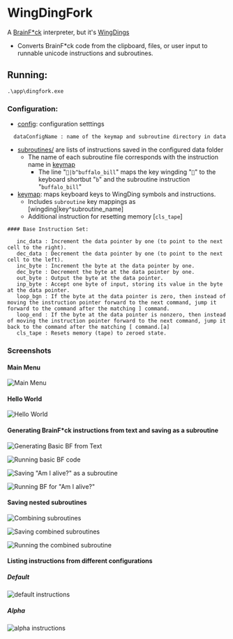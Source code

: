 # WingDingFork
A [BrainF*ck](https://en.wikipedia.org/wiki/Brainfuck) interpreter, but it's [WingDings](https://en.wikipedia.org/wiki/Wingdings)
* Converts BrainF*ck code from the clipboard, files, or user input to runnable unicode instructions and subroutines.

## Running:
```
.\app\dingfork.exe
```
### Configuration:
* [config](./dingfork/data/config.yml): configuration setttings
```
  dataConfigName : name of the keymap and subroutine directory in data
```
* [subroutines/](./dingfork/data/default/subroutines/) are lists of instructions saved in the configured data folder
  * The name of each subroutine file corresponds with the instruction name in [keymap](./dingfork/data/default/keymap)
    * The line "`🐻|b^buffalo_bill`" maps the key wingding "`🐻`" to the keyboard shortbut "`b`" and the subroutine instruction "`buffalo_bill`"
* [keymap](./dingfork/data/default/keymap): maps keyboard keys to WingDing symbols and instructions.
   * Includes `subroutine` key mappings as [wingding|key^subroutine_name] 
   * Additional instruction for resetting memory [`cls_tape`]
```
#### Base Instruction Set:
   
   inc_data : Increment the data pointer by one (to point to the next cell to the right).
   dec_data : Decrement the data pointer by one (to point to the next cell to the left).
   inc_byte : Increment the byte at the data pointer by one.
   dec_byte : Decrement the byte at the data pointer by one.
   out_byte : Output the byte at the data pointer.
   inp_byte : Accept one byte of input, storing its value in the byte at the data pointer.
   loop_bgn : If the byte at the data pointer is zero, then instead of moving the instruction pointer forward to the next command, jump it forward to the command after the matching ] command.
   loop_end : If the byte at the data pointer is nonzero, then instead of moving the instruction pointer forward to the next command, jump it back to the command after the matching [ command.[a]
   cls_tape : Resets memory (tape) to zeroed state.

```

### Screenshots

#### Main Menu

![Main Menu](./ref/main_menu.png)

#### Hello World

![Hello World](./ref/hello_world.png)

#### Generating BrainF*ck instructions from text and saving as a subroutine

![Generating Basic BF from Text](./ref/genr_alive.png)

![Running basic BF code](./ref/running_alive.png)

![Saving "Am I alive?" as a subroutine](./ref/saving_alive.png)

![Running BF for "Am I alive?"](./ref/alive.png)

#### Saving nested subroutines

![Combining subroutines](./ref/hello_world_alive.png)

![Saving combined subroutines](./ref/saving_hello_world_alive.png)

![Running the combined subroutine](./ref/hello_world_alive_sub.png)

#### Listing instructions from different configurations

##### Default

![default instructions](./ref/listing_instructions.png)

##### Alpha

![alpha instructions](./ref/listing_instructions_alpha.png)
